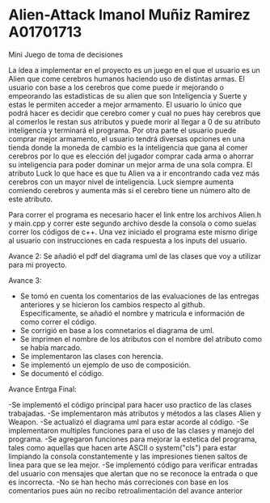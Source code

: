 # Alien-Attack Imanol Muñiz Ramirez A01701713
Mini Juego de toma de decisiones

La ídea a implementar en el proyecto es un juego en el que el usuario es un Alien que come cerebros humanos haciendo uso de distintas armas. El usuario con base a los cerebros que come puede ir mejorando o empeorando las estadisticas de su alien que son Inteligencia y Suerte y estas le permiten acceder a mejor armamento. El usuario lo único que podrá hacer es decidir que cerebro comer y cual no pues hay cerebros que al comerlos le restan sus atributos y puede morir al llegar a 0 de su atributo inteligencia y terminará el programa. Por otra parte el usuario puede comprar mejor armamento, el usuario tendrá diversas opciones en una tienda donde la moneda de cambio es la inteligencia que gana al comer cerebros por lo que es elección del jugador comprar cada arma o ahorrar su inteligencia para poder dominar un mejor arma de una sola compra. El atributo Luck lo que hace es que tu Alien va a ir encontrando cada vez más cerebros con un mayor nivel de inteligencia. Luck siempre aumenta comiendo cerebros y aumenta más si el cerebro tiene un número alto de este atributo. 

Para correr el programa es necesario hacer el link entre los archivos Alien.h y main.cpp y correr este segundo archivo desde la consola o como suelas correr los códigos de c++. Una vez iniciado el programa este mismo dirige al usuario con instrucciones en cada respuesta a los inputs del usuario.

Avance 2: Se añadió el pdf del diagrama uml de las clases que voy a utilizar para mi proyecto. 

Avance 3: 
- Se tomó en cuenta los comentarios de las evaluaciones de las entregas anteriores y se hicieron los cambios respecto al github. Especificamente, se añadió el nombre y matricula e información de como correr el código. 
- Se corrigió en base a los comnetarios el diagrama de uml.
- Se imprimen el nombre de los atributos con el nombre del atributo como se había marcado.
- Se implementaron las clases con herencia.
- Se implementó un ejemplo de uso de composición.
- Se documentó el código. 

Avance Entrga Final:

-Se implementó el código principal para hacer uso practico de las clases trabajadas. 
-Se implementaron más atributos y métodos a las clases Alien y Weapon.
-Se actualizó el diagrama uml para estar acorde al código.
-Se implementaron multiples funciones para el uso de las clases y manejo del programa. 
-Se agregaron funciones para mejorar la estetica del programa, tales como aquellas que hacen arte ASCII o system("cls") para estar limpiando la consola constantemente y las impresiones tienen saltos de linea para que se lea mejor.
-Se implementó código para verificar entradas del usuario con mensajes que alertan que no se reconoce la entrada o que es incorrecta. 
-No se han hecho más correciones con base en los comentarios pues aún no recibo retroalimentación del avance anterior
